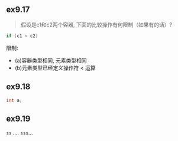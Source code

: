 ## ex9.17

> 假设是c1和c2两个容器, 下面的比较操作有何限制（如果有的话）?

```cpp
if (c1 < c2)
```

限制:
* (a)容器类型相同, 元素类型相同
* (b)元素类型已经定义操作符 < 运算 

## ex9.18

```cpp
int a;
```

## ex9.19

`ss` .... `sss`...
